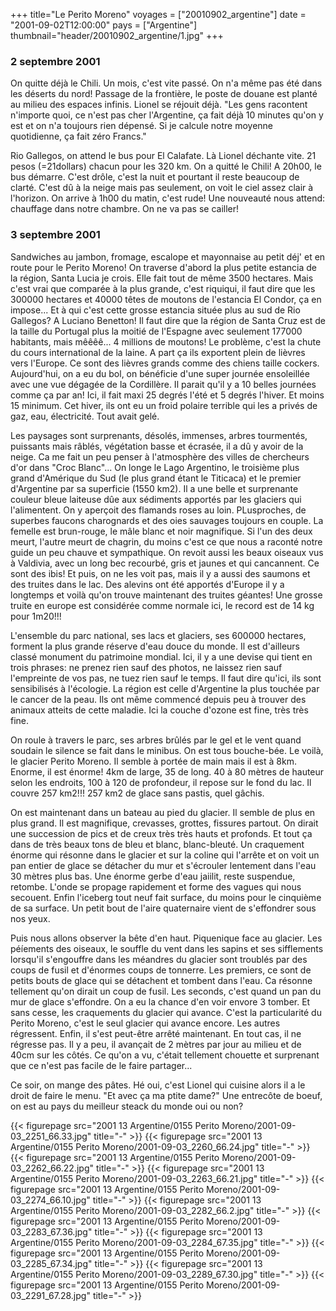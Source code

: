 +++
title="Le Perito Moreno"
voyages = ["20010902_argentine"]
date = "2001-09-02T12:00:00"
pays = ["Argentine"]
thumbnail="header/20010902_argentine/1.jpg"
+++
### 2 septembre 2001

On quitte déjà le Chili. Un mois, c'est vite passé. On n'a même pas été dans 
les déserts du nord! Passage de la frontière, le poste de douane est planté 
au milieu des espaces infinis. Lionel se réjouit déjà. "Les gens racontent n'importe 
quoi, ce n'est pas cher l'Argentine, ça fait déjà 10 minutes qu'on y est et 
on n'a toujours rien dépensé. Si je calcule notre moyenne quotidienne, ça fait 
zéro Francs." 

Rio Gallegos, on attend le bus pour El Calafate. Là Lionel déchante vite. 21 
pesos (=21dollars) chacun pour les 320 km. On a quitté le Chili! A 20h00, le 
bus démarre. C'est drôle, c'est la nuit et pourtant il reste beaucoup de clarté. 
C'est dû à la neige mais pas seulement, on voit le ciel assez clair à l'horizon. 
On arrive à 1h00 du matin, c'est rude! Une nouveauté nous attend: chauffage 
dans notre chambre. On ne va pas se cailler!

### 3 septembre 2001

Sandwiches au jambon, fromage, escalope et mayonnaise au petit déj' et en route 
pour le Perito Moreno! On traverse d'abord la plus petite estancia de la région, 
Santa Lucia je crois. Elle fait tout de même 3500 hectares. Mais c'est vrai 
que comparée à la plus grande, c'est riquiqui, il faut dire que les 300000 hectares 
et 40000 têtes de moutons de l'estancia El Condor, ça en impose... Et à qui 
c'est cette grosse estancia située plus au sud de Rio Gallegos? A Luciano Benetton! 
Il faut dire que la région de Santa Cruz est de la taille du Portugal plus la 
moitié de l'Espagne avec seulement 177000 habitants, mais mêêêê... 4 millions 
de moutons! Le problème, c'est la chute du cours international de la laine. 
A part ça ils exportent plein de lièvres vers l'Europe. Ce sont des lièvres 
grands comme des chiens taille cockers. Aujourd'hui, on a eu du bol, on bénéficie 
d'une super journée ensoleillée avec une vue dégagée de la Cordillère. Il parait 
qu'il y a 10 belles journées comme ça par an! Ici, il fait maxi 25 degrés l'été 
et 5 degrés l'hiver. Et moins 15 minimum. Cet hiver, ils ont eu un froid polaire 
terrible qui les a privés de gaz, eau, électricité. Tout avait gelé.

Les paysages sont surprenants, désolés, immenses, arbres tourmentés, puissants 
mais râblés, végétation basse et écrasée, il a dû y avoir de la neige. Ca me 
fait un peu penser à l'atmosphère des villes de chercheurs d'or dans "Croc Blanc"... 
On longe le Lago Argentino, le troisième plus grand d'Amérique du Sud (le plus 
grand étant le Titicaca) et le premier d'Argentine par sa superficie (1550 km2). 
Il a une belle et surprenante couleur bleue laiteuse dûe aux sédiments apportés 
par les glaciers qui l'alimentent. On y aperçoit des flamands roses au loin. 
PLusproches, de superbes faucons charognards et des oies sauvages toujours en 
couple. La femelle est brun-rouge, le mâle blanc et noir magnifique. Si l'un 
des deux meurt, l'autre meurt de chagrin, du moins c'est ce que nous a raconté 
notre guide un peu chauve et sympathique. On revoit aussi les beaux oiseaux 
vus à Valdivia, avec un long bec recourbé, gris et jaunes et qui cancannent. 
Ce sont des ibis! Et puis, on ne les voit pas, mais il y a aussi des saumons 
et des truites dans le lac. Des alevins ont été apportés d'Europe il y a longtemps 
et voilà qu'on trouve maintenant des truites géantes! Une grosse truite en europe 
est considérée comme normale ici, le record est de 14 kg pour 1m20!!!

L'ensemble du parc national, ses lacs et glaciers, ses 600000 hectares, forment 
la plus grande réserve d'eau douce du monde. Il est d'ailleurs classé monument 
du patrimoine mondial. Ici, il y a une devise qui tient en trois phrases: ne 
prenez rien sauf des photos, ne laissez rien sauf l'empreinte de vos pas, ne 
tuez rien sauf le temps. Il faut dire qu'ici, ils sont sensibilisés à l'écologie. 
La région est celle d'Argentine la plus touchée par le cancer de la peau. Ils 
ont même commencé depuis peu à trouver des animaux atteits de cette maladie. 
Ici la couche d'ozone est fine, très très fine.

On roule à travers le parc, ses arbres brûlés par le gel et le vent quand soudain 
le silence se fait dans le minibus. On est tous bouche-bée. Le voilà, le glacier 
Perito Moreno. Il semble à portée de main mais il est à 8km. Enorme, il est 
énorme! 4km de large, 35 de long. 40 à 80 mètres de hauteur selon les endroits, 
100 à 120 de profondeur, il repose sur le fond du lac. Il couvre 257 km2!!! 
257 km2 de glace sans pastis, quel gâchis.

On est maintenant dans un bateau au pied du glacier. Il semble de plus en plus 
grand. Il est magnifique, crevasses, grottes, fissures partout. On dirait une 
succession de pics et de creux très très hauts et profonds. Et tout ça dans 
de très beaux tons de bleu et blanc, blanc-bleuté. Un craquement énorme qui 
résonne dans le glacier et sur la coline qui l'arrête et on voit un pan entier 
de glace se détacher du mur et s'écrouler lentement dans l'eau 30 mètres plus 
bas. Une énorme gerbe d'eau jaiilit, reste suspendue, retombe. L'onde se propage 
rapidement et forme des vagues qui nous secouent. Enfin l'iceberg tout neuf 
fait surface, du moins pour le cinquième de sa surface. Un petit bout de l'aire 
quaternaire vient de s'effondrer sous nos yeux.

Puis nous allons observer la bête d'en haut. Piquenique face au glacier. Les 
péíements des oiseaux, le souffle du vent dans les sapins et ses sifflements 
lorsqu'il s'engouffre dans les méandres du glacier sont troublés par des coups 
de fusil et d'énormes coups de tonnerre. Les premiers, ce sont de petits bouts 
de glace qui se détachent et tombent dans l'eau. Ca résonne tellement qu'on 
dirait un coup de fusil. Les seconds, c'est quand un pan du mur de glace s'effondre. 
On a eu la chance d'en voir envore 3 tomber. Et sans cesse, les craquements 
du glacier qui avance. C'est la particularité du Perito Moreno, c'est le seul 
glacier qui avance encore. Les autres régressent. Enfin, il s'est peut-être 
arrêté maintenant. En tout cas, il ne régresse pas. Il y a peu, il avançait 
de 2 mètres par jour au milieu et de 40cm sur les côtés. Ce qu'on a vu, c'était 
tellement chouette et surprenant que ce n'est pas facile de le faire partager...

Ce soir, on mange des pâtes. Hé oui, c'est Lionel qui cuisine alors il a le 
droit de faire le menu. "Et avec ça ma ptite dame?" Une entrecôte de boeuf, 
on est au pays du meilleur steack du monde oui ou non?


<div id="TOTO">{{< figurepage src="2001 13 Argentine/0155 Perito Moreno/2001-09-03_2251_66.33.jpg" title="-"  >}}
{{< figurepage src="2001 13 Argentine/0155 Perito Moreno/2001-09-03_2260_66.24.jpg" title="-"  >}}
{{< figurepage src="2001 13 Argentine/0155 Perito Moreno/2001-09-03_2262_66.22.jpg" title="-"  >}}
{{< figurepage src="2001 13 Argentine/0155 Perito Moreno/2001-09-03_2263_66.21.jpg" title="-"  >}}
{{< figurepage src="2001 13 Argentine/0155 Perito Moreno/2001-09-03_2274_66.10.jpg" title="-"  >}}
{{< figurepage src="2001 13 Argentine/0155 Perito Moreno/2001-09-03_2282_66.2.jpg" title="-"  >}}
{{< figurepage src="2001 13 Argentine/0155 Perito Moreno/2001-09-03_2283_67.36.jpg" title="-"  >}}
{{< figurepage src="2001 13 Argentine/0155 Perito Moreno/2001-09-03_2284_67.35.jpg" title="-"  >}}
{{< figurepage src="2001 13 Argentine/0155 Perito Moreno/2001-09-03_2285_67.34.jpg" title="-"  >}}
{{< figurepage src="2001 13 Argentine/0155 Perito Moreno/2001-09-03_2289_67.30.jpg" title="-"  >}}
{{< figurepage src="2001 13 Argentine/0155 Perito Moreno/2001-09-03_2291_67.28.jpg" title="-"  >}}
</DIV>

